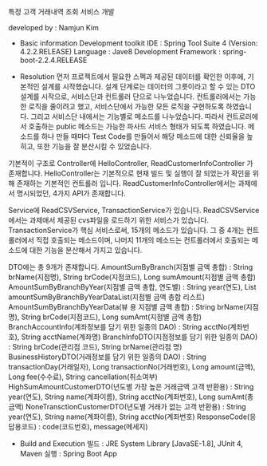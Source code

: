 특정 고객 거래내역 조회 서비스 개발

developed by : Namjun Kim

- Basic information Development toolkit
IDE : Spring Tool Suite 4 (Version: 4.2.2.RELEASE)
Language : Jave8
Development Framework : spring-boot-2.2.4.RELEASE

- Resolution
먼저 프로젝트에서 필요한 스펙과 제공된 데이터를 확인한 이후에, 기본적인 설계를 시작했습니다. 설계 단계로는 데이터의 그릇이라고 할 수 있는 DTO 설계를 시작으로, 서비스단과 컨트롤러 단으로 나누었습니다. 컨트롤러에서는 가능한 로직을 줄이려고 했고, 서비스단에서 가능한 모든 로직을 구현하도록 하였습니다. 그리고 서비스단 내에서는 기능별로 메소드를 나누었습니다. 따라서 컨트로러에서 호출하는 public 메소드는 가능한 파사드 서비스 형태가 되도록 하였습니다. 메소드를 하나 만들 때마다 Test Code를 만들어서 해당 메소드에 대한 신뢰율을 높히고, 또한 기능을 잘 분산시킬 수 있었습니다. 

기본적이 구조로 
Controller에
HelloController, ReadCustomerInfoController 가 존재합니다.
HelloController는 기본적으로 현재 빌드 및 실행이 잘 되었는가 확인을 위해 존재하는 기본적인 컨트롤러 입니다.
ReadCustomerInfoController에서는 과제에서 명시되었던, 4가지 API가 존재합니다.

Service에
ReadCSVService, TransactionService가 있습니다.
ReadCSVService에서는 과제애서 제공된 cvs파일을 로드하기 위한 서비스가 있습니다.
TransactionService가 핵심 서비스로써,  15개의 메소드가 있습니다. 그 중 4개는 컨트롤러에서 직접 호출되는 메소드이며, 나머지 11개의 메소드는 컨트롤러에서 호출되는 메소드에 대한 기능을 분산해서 가지고 있습니다.

DTO에는 총 9개가 존재합니다.
AmountSumByBranch(지점별 금액 총합) : String brName(지점명), String brCode(지점코드), Long sumAmount(지점별 금액 총합)
AmountSumByBranchByYear(지점별 금액 총합, 연도별) : String year(연도), List<AmountSumByBranchByYearData> amountSumByBranchByYearDataList(지점별 금액 총합 리스트)
AmountSumByBranchByYearData(뷰 용 지점별 금액 총합) : String brName(지점명), String brCode(지점코드), Long sumAmt(지점별 금액 총합)
BranchAccountInfo(계좌정보를 담기 위한 일종의 DAO) : String acctNo(계좌번호), String acctName(계좌명)
BranchInfoDTO(지점정보를 담기 위한 일종의 DAO) : String brCode(관리점 코드), String brName(관리점 명)
BusinessHistoryDTO(거래정보를 담기 위한 일종의 DAO) : String transactionDay(거래일자), Long transactionNo(거래번호), Long amount(금액), Long fee(수수료), String cancellation(취소여부)
HighSumAmountCustomerDTO(년도별 가장 높은 거래금액 고객 반환용) : String year(연도), String name(계좌이름), String acctNo(계좌번호), Long sumAmt(총 금액)
NoneTransctionCustomerDTO(년도별 거래가 없는 고객 반환용) : String year(연도), String name(계좌이름), String acctNo(계좌번호)
ResponseCode(응답용코드) : code(코드번호), message(메세지)


- Build and Execution
빌드 : JRE System Library [JavaSE-1.8], JUnit 4,  Maven
실행 : Spring Boot App 
